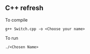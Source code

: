 ## C++ refresh

To compile
```
g++ Switch.cpp -o <Choose your name>
```

To run
```
./<Chosen Name>
```
